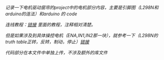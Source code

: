 *记录一下电机驱动窗帘的project中的电机部分内容，主要是引脚图（L298N和arduino的连法）和arduino 的 code*  

*连线教程：[链接](http://arduino365.com/2018/11/26/l298nmoterdriver/) 里面的教程，注释相对清楚。*   

*但是如果涉及到具体操控电机（ENA,IN1,IN2那一块），就参考一下（L298N的truth table正转，反转，制动，停止）[链接](https://www.cnblogs.com/MyAutomation/p/9289520.html)*  

*代码部分在本文件中单独上传，不涉及额外的库文件*
